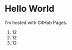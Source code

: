 <!DOCTYPE html>
<html>
<body>

<h1>Hello World</h1>

<p>I'm hosted with GitHub Pages.</p>
<ol>
<li> 12 </li>
<li> 12 </li>
<li> 12 </li>
</ol> 

</body>
</html>